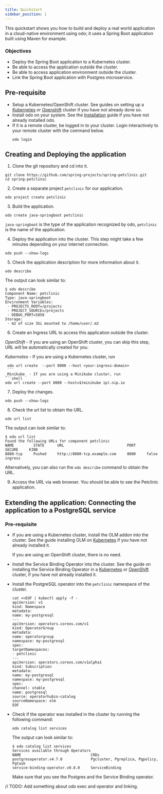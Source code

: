 ```yaml
---
title: Quickstart
sidebar_position: 1
---
```

This quickstart shows you how to build and deploy a real world application in a cloud-native environment using odo; it uses a Spring Boot application built using Maven for example.

### Objectives

* Deploy the Spring Boot application to a Kubernetes cluster.
* Be able to access the application outside the cluster.
* Be able to access application environment outside the cluster.
* Link the Spring Boot application with Postgres microservice.

## Pre-requisite
* Setup a Kubernetes/OpenShift cluster. See guides on setting up a [Kubernetes](cluster-setup/kubernetes.md) or [Openshift](cluster-setup/openshift.md) cluster if you have not already done so.
* Install odo on your system. See the [Installation](installation.md) guide if you have not already installed odo.
* If it is a remote cluster, be logged in to your cluster. Login interactively to your remote cluster with the command below.
  ```shell
  odo login
  ```


## Creating and Deploying the application
1. Clone the git repository and cd into it.
  ```shell
  git clone https://github.com/spring-projects/spring-petclinic.git
  cd spring-petclinic
  ```

2. Create a separate project `petclinic` for our application.
  ```shell
  odo project create petclinic
  ```

3. Build the application.
  ```shell
  odo create java-springboot petclinic
  ```
  `java-springboot` is the type of the application recognized by odo, `petclinic` is the name of the application.

4. Deploy the application into the cluster. This step might take a few minutes depending on your internet connection.
  ```shell
  odo push --show-logs
  ```

5. Check the application description for more information about it.
  ```shell
  odo describe
  ```
  The output can look similar to:
  ```shell
  $ odo describe
  Component Name: petclinic
  Type: java-springboot
  Environment Variables:
   · PROJECTS_ROOT=/projects
   · PROJECT_SOURCE=/projects
   · DEBUG_PORT=5858
  Storage:
   · m2 of size 3Gi mounted to /home/user/.m2
  ```

6. Create an Ingress URL to access this application outside the cluster.

  _OpenShift_ - If you are using an OpenShift cluster, you can skip this step, URL will be automatically created for you.

  _Kubernetes_ - If you are using a Kubernetes cluster, run 
   ```shell
    odo url create  --port 8080 --host <your-ingress-domain>
    ```
  _Minikube_ - If you are using a Minikube cluster, run 
  ```shell
  odo url create --port 8080 --host=$(minikube ip).nip.io
  ```

7. Deploy the changes.
  ```shell
  odo push --show-logs
  ```

8. Check the url list to obtain the URL.
  ```shell
  odo url list
  ```
  The output can look similar to:
  ```shell
  $ odo url list
  Found the following URLs for component petclinic
  NAME         STATE      URL                             PORT     SECURE     KIND
  8080-tcp     Pushed     http://8080-tcp.example.com     8080     false      ingress
  ```
  Alternatively, you can also run the `odo describe` command to obtain the URL.

9. Access the URL via web browser. You should be able to see the Petclinic application.

## Extending the application: Connecting the application to a PostgreSQL service

### Pre-requisite
* If you are using a Kubernetes cluster, install the OLM addon into the cluster. See the guide installing OLM on [Kubernetes](cluster-setup/kubernetes.md) if you have not already installed it.
  
  If you are using an OpenShift cluster, there is no need.

* Install the Service Binding Operator into the cluster. See the guide on installing the Service Binding Operator in a [Kubernetes](cluster-setup/kubernetes.md) or [OpenShift](cluster-setup/openshift.md) cluster, if you have not already installed it.

* Install the PostgreSQL operator into the `petclinic` namespace of the cluster.
  ```shell
  cat <<EOF | kubectl apply -f -
  apiVersion: v1
  kind: Namespace
  metadata:
  name: my-postgresql
  ---
  apiVersion: operators.coreos.com/v1
  kind: OperatorGroup
  metadata:
  name: operatorgroup
  namespace: my-postgresql
  spec:
  targetNamespaces:
  - petclinic
  ---
  apiVersion: operators.coreos.com/v1alpha1
  kind: Subscription
  metadata:
  name: my-postgresql
  namespace: my-postgresql
  spec:
  channel: stable
  name: postgresql
  source: operatorhubio-catalog
  sourceNamespace: olm
  EOF
  ```

* Check if the operator was installed in the cluster by running the following command:
  ```shell
  odo catalog list services
  ```
  The output can look similar to:
  ```shell
  $ odo catalog list services
  Services available through Operators
  NAME                                CRDs
  postgresoperator.v4.7.0             Pgcluster, Pgreplica, Pgpolicy, Pgtask
  service-binding-operator.v0.8.0     ServiceBinding
  ```
  
  Make sure that you see the Postgres and the Service Binding operator.


// TODO: Add something about odo exec and operator and linking.
